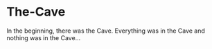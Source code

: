 # The-Cave
In the beginning, there was the Cave.
Everything was in the Cave and nothing was in the Cave...
